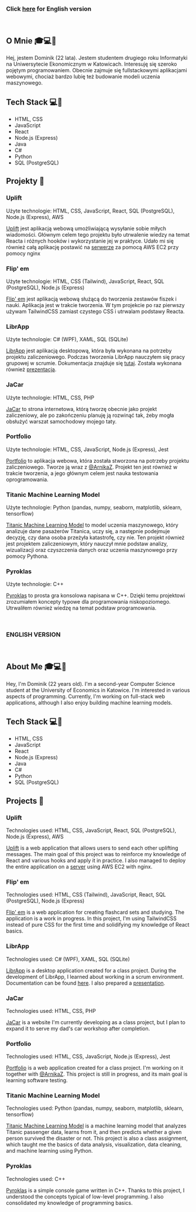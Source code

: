 ### Click [here](#eng-version) for English version

<br />

## O Mnie 🎓💻🤖
Hej, jestem Dominik (22 lata).
Jestem studentem drugiego roku Informatyki na Uniwersytecie Ekonomicznym w Katowicach. Interesuję się szeroko pojętym programowaniem. Obecnie zajmuje się fullstackowymi aplikacjami webowymi, chociaż bardzo lubię też budowanie modeli uczenia maszynowego.

## Tech Stack 💻🔧
- HTML, CSS
- JavaScript
- React
- Node.js (Express)
- Java
- C#
- Python
- SQL (PostgreSQL)

## Projekty 🚀

### Uplift
Użyte technologie: HTML, CSS, JavaScript, React, SQL (PostgreSQL), Node.js (Express), AWS

[Uplift](https://github.com/DominikZydek/uplift) jest aplikacją webową umożliwiającą wysyłanie sobie miłych wiadomości. Głównym celem tego projektu było utrwalenie wiedzy na temat Reacta i różnych hooków i wykorzystanie jej w praktyce. Udało mi się również całą aplikację postawić na [serwerze](ec2-16-171-29-224.eu-north-1.compute.amazonaws.com) za pomocą AWS EC2 przy pomocy nginx

### Flip' em
Użyte technologie: HTML, CSS (Tailwind), JavaScript, React, SQL (PostgreSQL), Node.js (Express)

[Flip' em](https://github.com/DominikZydek/flip-em) jest aplikacją webową służącą do tworzenia zestawów fiszek i nauki. Aplikacja jest w trakcie tworzenia. W tym projekcie po raz pierwszy używam TailwindCSS zamiast czystego CSS i utrwalam podstawy Reacta.

### LibrApp
Użyte technologie: C# (WPF), XAML, SQL (SQLite)

[LibrApp](https://github.com/DominikZydek/Librapp) jest aplikacją desktopową, która była wykonana na potrzeby projektu zaliczeniowego. Podczas tworzenia LibrApp nauczyłem się pracy grupowej w scrumie. Dokumentacja znajduje się [tutaj](https://dominikzydek.github.io/LibrAppDocs/). Została wykonana również [prezentacja](https://github.com/DominikZydek/DominikZydek/files/14977895/Librapp.pdf).

### JaCar
Użyte technologie: HTML, CSS, PHP

[JaCar](https://github.com/DominikZydek/jacar_project) to strona internetowa, którą tworzę obecnie jako projekt zaliczeniowy, ale po zakończeniu planuję ją rozwinąć tak, żeby mogła obsłużyć warszat samochodowy mojego taty.

### Portfolio
Użyte technologie: HTML, CSS, JavaScript, Node.js (Express), Jest

[Portfolio](https://github.com/ArnikaZ/Portfolio_project) to aplikacja webowa, która została stworzona na potrzeby projektu zaliczeniowego. Tworze ją wraz z [@ArnikaZ](https://github.com/ArnikaZ). Projekt ten jest również w trakcie tworzenia, a jego głównym celem jest nauka testowania oprogramowania.

### Titanic Machine Learning Model
Użyte technologie: Python (pandas, numpy, seaborn, matplotlib, sklearn, tensorflow)

[Titanic Machine Learning Model](https://gist.github.com/DominikZydek/0abd5e86a33039f4a2770dc47ab5bb44) to model uczenia maszynowego, który analizuje dane pasażerów Titanica, uczy się, a następnie podejmuje decyzję, czy dana osoba przeżyła katastrofę, czy nie. Ten projekt również jest projektem zaliczeniowym, który nauczył mnie podstaw analizy, wizualizacji oraz czyszczenia danych oraz uczenia maszynowego przy pomocy Pythona.

### Pyroklas
Użyte technologie: C++

[Pyroklas](https://github.com/DominikZydek/Pyroklas) to prosta gra konsolowa napisana w C++. Dzięki temu projektowi zrozumiałem koncepty typowe dla programowania niskopoziomego. Utrwaliłem również wiedzę na temat podstaw programowania. 

<br />

<a id="eng-version" name="eng-version"></a>
### ENGLISH VERSION

<br />

## About Me 🎓💻🤖
Hey, I'm Dominik (22 years old).
I'm a second-year Computer Science student at the University of Economics in Katowice. I'm interested in various aspects of programming. Currently, I'm working on full-stack web applications, although I also enjoy building machine learning models.

## Tech Stack 💻🔧
- HTML, CSS
- JavaScript
- React
- Node.js (Express)
- Java
- C#
- Python
- SQL (PostgreSQL)

## Projects 🚀

### Uplift
Technologies used: HTML, CSS, JavaScript, React, SQL (PostgreSQL), Node.js (Express), AWS

[Uplift](https://github.com/DominikZydek/uplift) is a web application that allows users to send each other uplifting messages. The main goal of this project was to reinforce my knowledge of React and various hooks and apply it in practice. I also managed to deploy the entire application on a [server](ec2-16-171-29-224.eu-north-1.compute.amazonaws.com) using AWS EC2 with nginx.

### Flip' em
Technologies used: HTML, CSS (Tailwind), JavaScript, React, SQL (PostgreSQL), Node.js (Express)

[Flip' em](https://github.com/DominikZydek/flip-em) is a web application for creating flashcard sets and studying. The application is a work in progress. In this project, I'm using TailwindCSS instead of pure CSS for the first time and solidifying my knowledge of React basics.

### LibrApp
Technologies used: C# (WPF), XAML, SQL (SQLite)

[LibrApp](https://github.com/DominikZydek/Librapp) is a desktop application created for a class project. During the development of LibrApp, I learned about working in a scrum environment. Documentation can be found [here](https://dominikzydek.github.io/LibrAppDocs/). I also prepared a [presentation](https://github.com/DominikZydek/DominikZydek/files/14977895/Librapp.pdf).

### JaCar
Technologies used: HTML, CSS, PHP

[JaCar](https://github.com/DominikZydek/jacar_project) is a website I'm currently developing as a class project, but I plan to expand it to serve my dad's car workshop after completion.

### Portfolio
Technologies used: HTML, CSS, JavaScript, Node.js (Express), Jest

[Portfolio](https://github.com/ArnikaZ/Portfolio_project) is a web application created for a class project. I'm working on it together with [@ArnikaZ](https://github.com/ArnikaZ). This project is still in progress, and its main goal is learning software testing.

### Titanic Machine Learning Model
Technologies used: Python (pandas, numpy, seaborn, matplotlib, sklearn, tensorflow)

[Titanic Machine Learning Model](https://gist.github.com/DominikZydek/0abd5e86a33039f4a2770dc47ab5bb44) is a machine learning model that analyzes Titanic passenger data, learns from it, and then predicts whether a given person survived the disaster or not. This project is also a class assignment, which taught me the basics of data analysis, visualization, data cleaning, and machine learning using Python.

### Pyroklas
Technologies used: C++

[Pyroklas](https://github.com/DominikZydek/Pyroklas) is a simple console game written in C++. Thanks to this project, I understood the concepts typical of low-level programming. I also consolidated my knowledge of programming basics.
